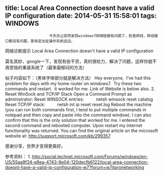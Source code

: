title: Local Area Connection doesnt have a valid IP configuration 
date: 2014-05-31 15:58:01
tags: WINDOWS
---


						今天办公突然发现windows7网络链接有问题了，检查网线，网线接口都没有问题，那肯定出在操作系统这边，
网络诊断提示
Local Area Connection doesn't have a valid IP configuration

莫名其妙，google一下，发现有些干货，真的很给力，解决了问题，这样你就不用苦恼的重装系统了（最笨最郁闷的方法）

帖子内容如下：（黑体字体部分就是解决方法）
Hey everyone,  I've had this problem for days with my home router on windows7.  Try these two commands and restart.  it worked for me.
Link of Website is below also.
2. Reset WinSock and TCP/IP Stack
Open a Command Prompt as administrator:
Reset WINSOCK entries: 
         netsh winsock reset catalog
Reset TCP/IP stack: 
         netsh int ip reset reset.log
Reboot the machine 
(you can run both commands first, I tend to put multiple commands in notepad and then copy and paste into the command window).
I can also confirm that this is the only solution that worked for me. I entered the second command and rebooted computer. Upon restart my internet functionality was returned.
You can find the original article on the microsoft website at: http://support.microsoft.com/kb/299357

感谢分享，世界才变得更美好。

参考资料：
1. http://social.technet.microsoft.com/Forums/windows/en-US/55aa9f24-e8ea-4743-8e04-120decfb6122/local-area-connection-doesnt-have-a-valid-ip-configuration-w7?forum=w7itpronetworking                                   